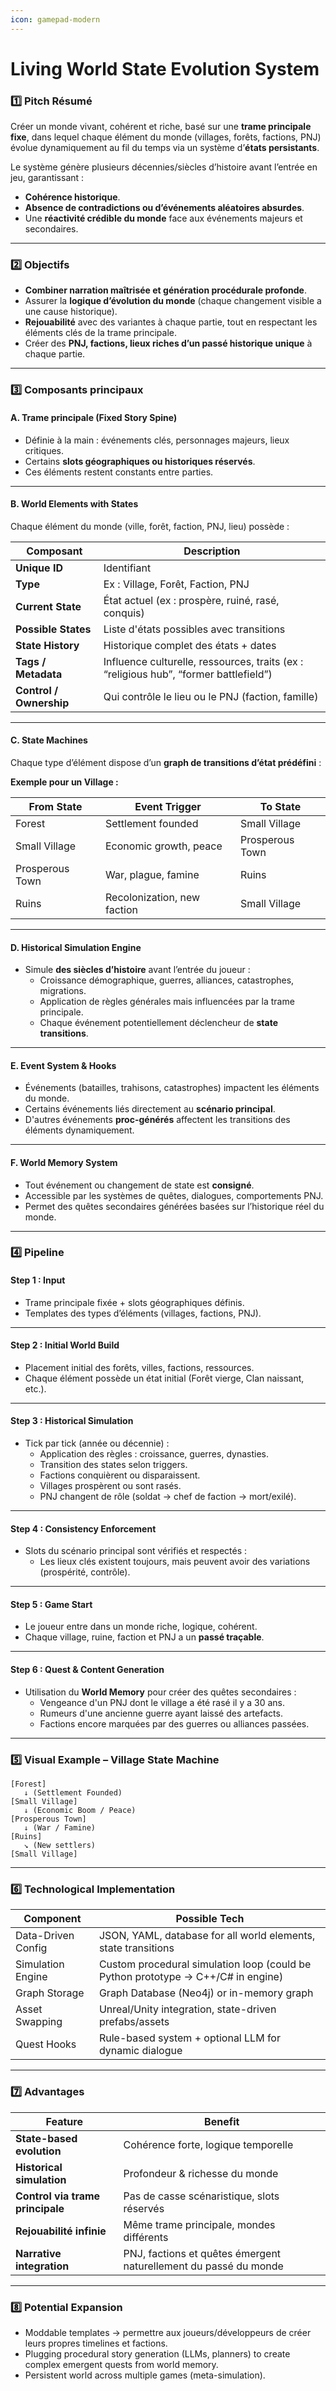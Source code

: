 ```yaml
---
icon: gamepad-modern
---
```


# Living World State Evolution System

### 1️⃣ **Pitch Résumé**

Créer un monde vivant, cohérent et riche, basé sur une **trame principale fixe**, dans lequel chaque élément du monde (villages, forêts, factions, PNJ) évolue dynamiquement au fil du temps via un système d’**états persistants**.

Le système génère plusieurs décennies/siècles d’histoire avant l’entrée en jeu, garantissant :

* **Cohérence historique**.
* **Absence de contradictions ou d’événements aléatoires absurdes**.
* Une **réactivité crédible du monde** face aux événements majeurs et secondaires.

***

### 2️⃣ **Objectifs**

* **Combiner narration maîtrisée et génération procédurale profonde**.
* Assurer la **logique d’évolution du monde** (chaque changement visible a une cause historique).
* **Rejouabilité** avec des variantes à chaque partie, tout en respectant les éléments clés de la trame principale.
* Créer des **PNJ, factions, lieux riches d’un passé historique unique** à chaque partie.

***

### 3️⃣ **Composants principaux**

#### **A. Trame principale (Fixed Story Spine)**

* Définie à la main : événements clés, personnages majeurs, lieux critiques.
* Certains **slots géographiques ou historiques réservés**.
* Ces éléments restent constants entre parties.

***

#### **B. World Elements with States**

Chaque élément du monde (ville, forêt, faction, PNJ, lieu) possède :

| Composant               | Description                                                                           |
| ----------------------- | ------------------------------------------------------------------------------------- |
| **Unique ID**           | Identifiant                                                                           |
| **Type**                | Ex : Village, Forêt, Faction, PNJ                                                     |
| **Current State**       | État actuel (ex : prospère, ruiné, rasé, conquis)                                     |
| **Possible States**     | Liste d'états possibles avec transitions                                              |
| **State History**       | Historique complet des états + dates                                                  |
| **Tags / Metadata**     | Influence culturelle, ressources, traits (ex : “religious hub”, “former battlefield”) |
| **Control / Ownership** | Qui contrôle le lieu ou le PNJ (faction, famille)                                     |

***

#### **C. State Machines**

Chaque type d’élément dispose d’un **graph de transitions d’état prédéfini** :

**Exemple pour un Village :**

| From State      | Event Trigger               | To State        |
| --------------- | --------------------------- | --------------- |
| Forest          | Settlement founded          | Small Village   |
| Small Village   | Economic growth, peace      | Prosperous Town |
| Prosperous Town | War, plague, famine         | Ruins           |
| Ruins           | Recolonization, new faction | Small Village   |

***

#### **D. Historical Simulation Engine**

* Simule **des siècles d’histoire** avant l’entrée du joueur :
  * Croissance démographique, guerres, alliances, catastrophes, migrations.
  * Application de règles générales mais influencées par la trame principale.
  * Chaque événement potentiellement déclencheur de **state transitions**.

***

#### **E. Event System & Hooks**

* Événements (batailles, trahisons, catastrophes) impactent les éléments du monde.
* Certains événements liés directement au **scénario principal**.
* D'autres événements **proc-générés** affectent les transitions des éléments dynamiquement.

***

#### **F. World Memory System**

* Tout événement ou changement de state est **consigné**.
* Accessible par les systèmes de quêtes, dialogues, comportements PNJ.
* Permet des quêtes secondaires générées basées sur l’historique réel du monde.

***

### 4️⃣ **Pipeline**

#### **Step 1 : Input**

* Trame principale fixée + slots géographiques définis.
* Templates des types d’éléments (villages, factions, PNJ).

***

#### **Step 2 : Initial World Build**

* Placement initial des forêts, villes, factions, ressources.
* Chaque élément possède un état initial (Forêt vierge, Clan naissant, etc.).

***

#### **Step 3 : Historical Simulation**

* Tick par tick (année ou décennie) :
  * Application des règles : croissance, guerres, dynasties.
  * Transition des states selon triggers.
  * Factions conquièrent ou disparaissent.
  * Villages prospèrent ou sont rasés.
  * PNJ changent de rôle (soldat → chef de faction → mort/exilé).

***

#### **Step 4 : Consistency Enforcement**

* Slots du scénario principal sont vérifiés et respectés :
  * Les lieux clés existent toujours, mais peuvent avoir des variations (prospérité, contrôle).

***

#### **Step 5 : Game Start**

* Le joueur entre dans un monde riche, logique, cohérent.
* Chaque village, ruine, faction et PNJ a un **passé traçable**.

***

#### **Step 6 : Quest & Content Generation**

* Utilisation du **World Memory** pour créer des quêtes secondaires :
  * Vengeance d'un PNJ dont le village a été rasé il y a 30 ans.
  * Rumeurs d'une ancienne guerre ayant laissé des artefacts.
  * Factions encore marquées par des guerres ou alliances passées.

***

### 5️⃣ **Visual Example – Village State Machine**

```
[Forest] 
   ↓ (Settlement Founded)
[Small Village]
   ↓ (Economic Boom / Peace)
[Prosperous Town]
   ↓ (War / Famine)
[Ruins]
   ↘ (New settlers)
[Small Village] 
```

***

### 6️⃣ **Technological Implementation**

| Component          | Possible Tech                                                                    |
| ------------------ | -------------------------------------------------------------------------------- |
| Data-Driven Config | JSON, YAML, database for all world elements, state transitions                   |
| Simulation Engine  | Custom procedural simulation loop (could be Python prototype → C++/C# in engine) |
| Graph Storage      | Graph Database (Neo4j) or in-memory graph                                        |
| Asset Swapping     | Unreal/Unity integration, state-driven prefabs/assets                            |
| Quest Hooks        | Rule-based system + optional LLM for dynamic dialogue                            |

***

### 7️⃣ **Advantages**

| Feature                          | Benefit                                                          |
| -------------------------------- | ---------------------------------------------------------------- |
| **State-based evolution**        | Cohérence forte, logique temporelle                              |
| **Historical simulation**        | Profondeur & richesse du monde                                   |
| **Control via trame principale** | Pas de casse scénaristique, slots réservés                       |
| **Rejouabilité infinie**         | Même trame principale, mondes différents                         |
| **Narrative integration**        | PNJ, factions et quêtes émergent naturellement du passé du monde |

***

### 8️⃣ **Potential Expansion**

* Moddable templates → permettre aux joueurs/développeurs de créer leurs propres timelines et factions.
* Plugging procedural story generation (LLMs, planners) to create complex emergent quests from world memory.
* Persistent world across multiple games (meta-simulation).

